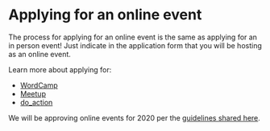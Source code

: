 # Applying for an online event

The process for applying for an online event is the same as applying for an in person event! Just indicate in the application form that you will be hosting as an online event.

Learn more about applying for:

*   [WordCamp](https://make.wordpress.org/community/handbook/wordcamp-organizer/become-an-organizer/application-process/)
*   [Meetup](https://make.wordpress.org/community/handbook/meetup-organizer/getting-started/interest-form/)
*   [do\_action](https://make.wordpress.org/community/handbook/meetup-organizer/event-formats/do_action-charity-hackathon/do_action-event-application/)

We will be approving online events for 2020 per the [guidelines shared here](https://make.wordpress.org/community/handbook/virtual-events/welcome/new-guidelines-for-virtual-events-in-2020/).

<!--
*   [To-do](# "To-do")
-->
